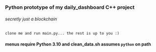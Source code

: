 ### Python prototype of my daily_dashboard C++ project

###### secretly just a blockchain

`clone me and run main.py... the rest is up to you :)`

#### menus require Python 3.10 and clean_data.sh assumes `python` on path
